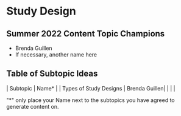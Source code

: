 # Study Design

## Summer 2022 Content Topic Champions
* Brenda Guillen
* If necessary, another name here

## Table of Subtopic Ideas
| Subtopic | Name*    | 
| Types of Study Designs | Brenda Guillen|
|  | |


"*" only place your Name next to the subtopics you have agreed to generate content on.
